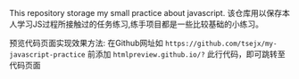 This repository storage my small practice about javascript.
该仓库用以保存本人学习JS过程所接触过的任务练习,练手项目都是一些比较基础的小练习。

预览代码页面实现效果方法:
在Github网址如 `https://github.com/tsejx/my-javascript-practice` 前添加 `htmlpreview.github.io/?` 此行代码，即可跳转至代码页面
